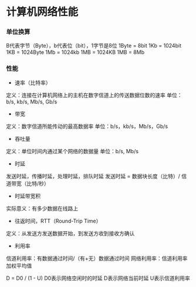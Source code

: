 # 计算机网络性能


### 单位换算

B代表字节（Byte），b代表位（bit），1字节是8位
1Byte = 8bit
1Kb = 1024bit
1KB = 1024Byte
1Mb = 1024kb
1MB = 1024KB
1MB = 8Mb


### 性能

* 速率（比特率）

定义：连接在计算机网络上的主机在数字信道上的传送数据位数的速率
单位：b/s, kb/s, Mb/s, Gb/s

* 带宽

定义：数字信道所能传动的最高数据率
单位：b/s，kb/s，Mb/s，Gb/s

* 吞吐量

定义：单位时间内通过某个网络的数据量
单位：b/s, Mb/s

* 时延

发送时延，传播时延，处理时延，排队时延
发送时延 = 数据块长度（比特）/ 信道带宽（比特/秒）

* 时延带宽积

实际意义：有多少数据在线路上

* 往返时间，RTT（Round-Trip Time）

定义：从发送方发送数据开始，到发送方收到接收方确认

* 利用率

信道利用率：有数据通过时间/（有+无）数据通过时间
网络利用率：信道利用率加权平均值

D = D0 / (1 - U)
D0表示网络空闲时的时延
D表示网络当前时延
U表示信道利用率
